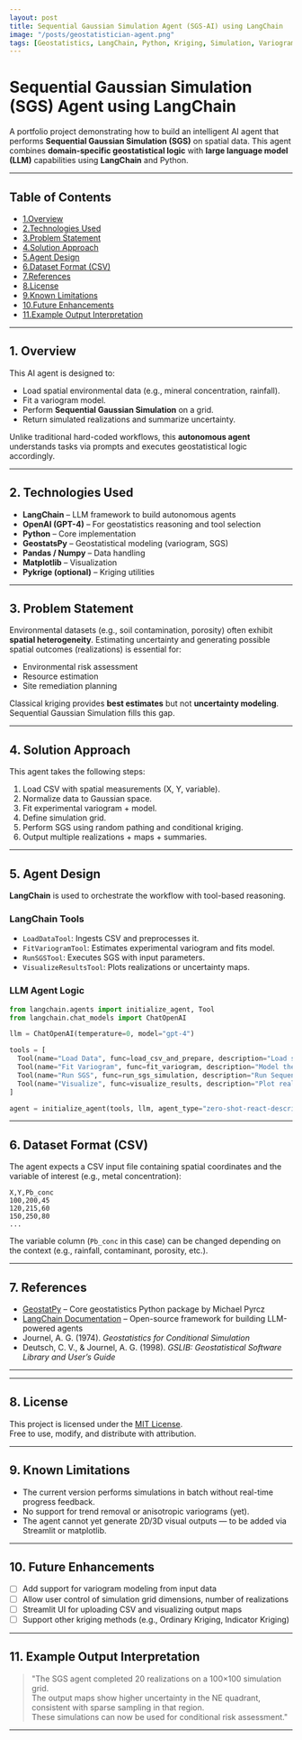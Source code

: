 ```yaml
---
layout: post
title: Sequential Gaussian Simulation Agent (SGS-AI) using LangChain
image: "/posts/geostatistician-agent.png"
tags: [Geostatistics, LangChain, Python, Kriging, Simulation, Variogram, AI Agent, SGS, Spatial Modeling, LLM]
---
```



#  Sequential Gaussian Simulation (SGS) Agent using LangChain

A portfolio project demonstrating how to build an intelligent AI agent that performs **Sequential Gaussian Simulation (SGS)** on spatial data. This agent combines **domain-specific geostatistical logic** with **large language model (LLM)** capabilities using **LangChain** and Python.

---

##  Table of Contents
<a name="-Table-of-Contents"></a>

- [1.Overview](#overview)
- [2.Technologies Used](#technologies-used)
- [3.Problem Statement](#problem-statement)
- [4.Solution Approach](#solution-approach)
- [5.Agent Design](#agent-design)
- [6.Dataset Format (CSV)](#dataset-format-csv)
- [7.References](#references)
- [8.License](#license)
- [9.Known Limitations](#known-limitations)
- [10.Future Enhancements](#future-enhancements)
- [11.Example Output Interpretation](#example-output-interpretation)

---


##  1. Overview
<a name="overview"></a>

This AI agent is designed to:

- Load spatial environmental data (e.g., mineral concentration, rainfall).
- Fit a variogram model.
- Perform **Sequential Gaussian Simulation** on a grid.
- Return simulated realizations and summarize uncertainty.

Unlike traditional hard-coded workflows, this **autonomous agent** understands tasks via prompts and executes geostatistical logic accordingly.

---


## 2. Technologies Used
<a name="technologies-used"></a>

- **LangChain** – LLM framework to build autonomous agents
- **OpenAI (GPT-4)** – For geostatistics reasoning and tool selection
- **Python** – Core implementation
- **GeostatsPy** – Geostatistical modeling (variogram, SGS)
- **Pandas / Numpy** – Data handling
- **Matplotlib** – Visualization
- **Pykrige (optional)** – Kriging utilities

---


##  3. Problem Statement
<a name="problem-statement"></a>

Environmental datasets (e.g., soil contamination, porosity) often exhibit **spatial heterogeneity**. Estimating uncertainty and generating possible spatial outcomes (realizations) is essential for:

- Environmental risk assessment
- Resource estimation
- Site remediation planning

Classical kriging provides **best estimates** but not **uncertainty modeling**. Sequential Gaussian Simulation fills this gap.

---

## 4. Solution Approach
<a name="solution-approach"></a>

This agent takes the following steps:

1. Load CSV with spatial measurements (X, Y, variable).
2. Normalize data to Gaussian space.
3. Fit experimental variogram + model.
4. Define simulation grid.
5. Perform SGS using random pathing and conditional kriging.
6. Output multiple realizations + maps + summaries.

---


## 5. Agent Design
<a name="agent-design"></a>

**LangChain** is used to orchestrate the workflow with tool-based reasoning.

###  LangChain Tools

- `LoadDataTool`: Ingests CSV and preprocesses it.
- `FitVariogramTool`: Estimates experimental variogram and fits model.
- `RunSGSTool`: Executes SGS with input parameters.
- `VisualizeResultsTool`: Plots realizations or uncertainty maps.

###  LLM Agent Logic

```python
from langchain.agents import initialize_agent, Tool
from langchain.chat_models import ChatOpenAI

llm = ChatOpenAI(temperature=0, model="gpt-4")

tools = [
  Tool(name="Load Data", func=load_csv_and_prepare, description="Load spatial data from CSV"),
  Tool(name="Fit Variogram", func=fit_variogram, description="Model the variogram"),
  Tool(name="Run SGS", func=run_sgs_simulation, description="Run Sequential Gaussian Simulation"),
  Tool(name="Visualize", func=visualize_results, description="Plot realizations or uncertainty"),
]

agent = initialize_agent(tools, llm, agent_type="zero-shot-react-description")
```

---


## 6. Dataset Format (CSV)
<a name="dataset-format-(CSV)"></a>

The agent expects a CSV input file containing spatial coordinates and the variable of interest (e.g., metal concentration):

```csv
X,Y,Pb_conc
100,200,45
120,215,60
150,250,80
...
```

The variable column (`Pb_conc` in this case) can be changed depending on the context (e.g., rainfall, contaminant, porosity, etc.).

---


##  7. References
<a name="references"></a>

- [GeostatPy](https://github.com/GeostatsGuy/GeostatPy) – Core geostatistics Python package by Michael Pyrcz
- [LangChain Documentation](https://docs.langchain.com/) – Open-source framework for building LLM-powered agents
- Journel, A. G. (1974). *Geostatistics for Conditional Simulation*
- Deutsch, C. V., & Journel, A. G. (1998). *GSLIB: Geostatistical Software Library and User’s Guide*

---

---

## 8. License
<a name="license"></a>

This project is licensed under the [MIT License](https://opensource.org/licenses/MIT).  
Free to use, modify, and distribute with attribution.

---


##  9. Known Limitations
<a name="known-limitations"></a>

- The current version performs simulations in batch without real-time progress feedback.
- No support for trend removal or anisotropic variograms (yet).
- The agent cannot yet generate 2D/3D visual outputs — to be added via Streamlit or matplotlib.

---

##  10. Future Enhancements
<a name="future-enhancements"></a>

- [ ] Add support for variogram modeling from input data
- [ ] Allow user control of simulation grid dimensions, number of realizations
- [ ] Streamlit UI for uploading CSV and visualizing output maps
- [ ] Support other kriging methods (e.g., Ordinary Kriging, Indicator Kriging)

---

## 11. Example Output Interpretation
<a name="-example-output-interpretation"></a>

> "The SGS agent completed 20 realizations on a 100×100 simulation grid.  
> The output maps show higher uncertainty in the NE quadrant, consistent with sparse sampling in that region.  
> These simulations can now be used for conditional risk assessment."

---
